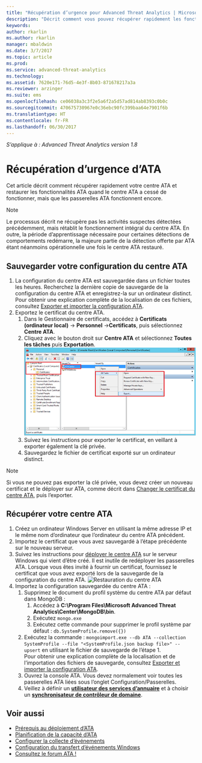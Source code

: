 ```yaml
---
title: "Récupération d’urgence pour Advanced Threat Analytics | Microsoft Docs"
description: "Décrit comment vous pouvez récupérer rapidement les fonctionnalités ATA après un sinistre"
keywords: 
author: rkarlin
ms.author: rkarlin
manager: mbaldwin
ms.date: 3/7/2017
ms.topic: article
ms.prod: 
ms.service: advanced-threat-analytics
ms.technology: 
ms.assetid: 7620e171-76d5-4e3f-8b03-871678217a3a
ms.reviewer: arzinger
ms.suite: ems
ms.openlocfilehash: ce06038a3c3f2e5a6f2a5d57ad814ab8393c0b0c
ms.sourcegitcommit: 470675730967e0c36ebc90fc399baa64e7901f6b
ms.translationtype: HT
ms.contentlocale: fr-FR
ms.lasthandoff: 06/30/2017
---
```

*S’applique à : Advanced Threat Analytics version 1.8*



# Récupération d’urgence d’ATA
<a id="ata-disaster-recovery" class="xliff"></a>
Cet article décrit comment récupérer rapidement votre centre ATA et restaurer les fonctionnalités ATA quand le centre ATA a cessé de fonctionner, mais que les passerelles ATA fonctionnent encore. 

>[!NOTE]
> Le processus décrit ne récupère pas les activités suspectes détectées précédemment, mais rétablit le fonctionnement intégral du centre ATA. En outre, la période d’apprentissage nécessaire pour certaines détections de comportements redémarre, la majeure partie de la détection offerte par ATA étant néanmoins opérationnelle une fois le centre ATA restauré. 

## Sauvegarder votre configuration du centre ATA
<a id="back-up-your-ata-center-configuration" class="xliff"></a>

1. La configuration du centre ATA est sauvegardée dans un fichier toutes les heures. Recherchez la dernière copie de sauvegarde de la configuration du centre ATA et enregistrez-la sur un ordinateur distinct. Pour obtenir une explication complète de la localisation de ces fichiers, consultez [Exporter et importer la configuration ATA](/advanced-threat-analytics/deploy-use/ata-configuration-file). 
2. Exportez le certificat du centre ATA.
    1. Dans le Gestionnaire de certificats, accédez à **Certificats (ordinateur local)** -> **Personnel** ->**Certificats**, puis sélectionnez **Centre ATA**.
    2. Cliquez avec le bouton droit sur **Centre ATA** et sélectionnez **Toutes les tâches** puis **Exportation**. 
     ![Certificat du centre ATA](media/ata-center-cert.png)
    3. Suivez les instructions pour exporter le certificat, en veillant à exporter également la clé privée.
    4. Sauvegardez le fichier de certificat exporté sur un ordinateur distinct.

  > [!NOTE] 
  > Si vous ne pouvez pas exporter la clé privée, vous devez créer un nouveau certificat et le déployer sur ATA, comme décrit dans [Changer le certificat du centre ATA](/advanced-threat-analytics/deploy-use/modifying-ata-config-centercert), puis l’exporter. 

## Récupérer votre centre ATA
<a id="recover-your-ata-center" class="xliff"></a>

1. Créez un ordinateur Windows Server en utilisant la même adresse IP et le même nom d’ordinateur que l’ordinateur du centre ATA précédent.
4. Importez le certificat que vous avez sauvegardé à l’étape précédente sur le nouveau serveur.
5. Suivez les instructions pour [déployer le centre ATA](/advanced-threat-analytics/deploy-use/install-ata-step1) sur le serveur Windows qui vient d’être créé. Il est inutile de redéployer les passerelles ATA. Lorsque vous êtes invité à fournir un certificat, fournissez le certificat que vous avez exporté lors de la sauvegarde de la configuration du centre ATA. 
![Restauration du centre ATA](media/disaster-recovery-deploymentss.png)
6. Importez la configuration sauvegardée du centre ATA :
    1. Supprimez le document du profil système du centre ATA par défaut dans MongoDB : 
        1. Accédez à **C:\Program Files\Microsoft Advanced Threat Analytics\Center\MongoDB\bin**. 
        2. Exécutez `mongo.exe` 
        3. Exécutez cette commande pour supprimer le profil système par défaut : `db.SystemProfile.remove({})`
    2. Exécutez la commande : `mongoimport.exe --db ATA --collection SystemProfile --file "<SystemProfile.json backup file>" --upsert` en utilisant le fichier de sauvegarde de l’étape 1.</br>
    Pour obtenir une explication complète de la localisation et de l’importation des fichiers de sauvegarde, consultez [Exporter et importer la configuration ATA](/advanced-threat-analytics/deploy-use/ata-configuration-file). 
    3. Ouvrez la console ATA. Vous devez normalement voir toutes les passerelles ATA liées sous l’onglet Configuration/Passerelles. 
    5. Veillez à définir un [**utilisateur des services d’annuaire**](/advanced-threat-analytics/deploy-use/install-ata-step2) et à choisir un [**synchronisateur de contrôleur de domaine**](/advanced-threat-analytics/deploy-use/install-ata-step5). 






## Voir aussi
<a id="see-also" class="xliff"></a>
- [Prérequis au déploiement d’ATA](/advanced-threat-analytics/plan-design/ata-prerequisites)
- [Planification de la capacité d’ATA](/advanced-threat-analytics/plan-design/ata-capacity-planning)
- [Configurer la collecte d’événements](/advanced-threat-analytics/deploy-use/configure-event-collection)
- [Configuration du transfert d’événements Windows](/advanced-threat-analytics/deploy-use/configure-event-collection#configuring-windows-event-forwarding)
- [Consultez le forum ATA !](https://social.technet.microsoft.com/Forums/security/home?forum=mata)
